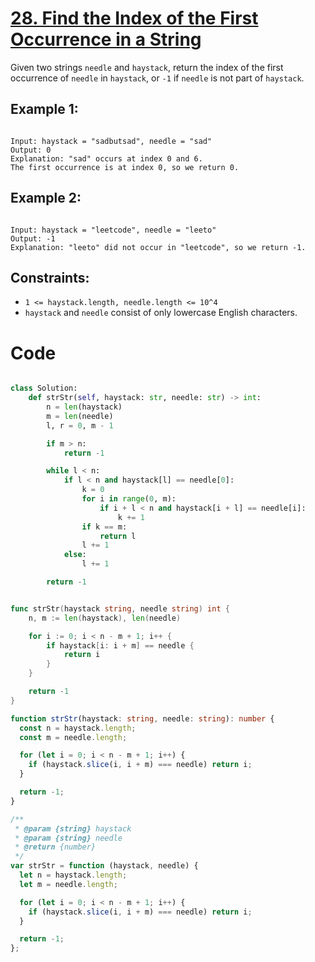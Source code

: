 # [28. Find the Index of the First Occurrence in a String](https://leetcode.com/problems/find-the-index-of-the-first-occurrence-in-a-string/description/?envType=study-plan-v2&envId=top-interview-150)

Given two strings `needle` and `haystack`, return the index of the first occurrence of `needle` in `haystack`, or `-1` if `needle` is not part of `haystack`.

## Example 1:

```

Input: haystack = "sadbutsad", needle = "sad"
Output: 0
Explanation: "sad" occurs at index 0 and 6.
The first occurrence is at index 0, so we return 0.

```

## Example 2:

```

Input: haystack = "leetcode", needle = "leeto"
Output: -1
Explanation: "leeto" did not occur in "leetcode", so we return -1.

```

## Constraints:

- `1 <= haystack.length, needle.length <= 10^4`
- `haystack` and `needle` consist of only lowercase English characters.

# Code

```python

class Solution:
    def strStr(self, haystack: str, needle: str) -> int:
        n = len(haystack)
        m = len(needle)
        l, r = 0, m - 1

        if m > n:
            return -1

        while l < n:
            if l < n and haystack[l] == needle[0]:
                k = 0
                for i in range(0, m):
                    if i + l < n and haystack[i + l] == needle[i]:
                        k += 1
                if k == m:
                    return l
                l += 1
            else:
                l += 1

        return -1

```

```go

func strStr(haystack string, needle string) int {
    n, m := len(haystack), len(needle)

    for i := 0; i < n - m + 1; i++ {
        if haystack[i: i + m] == needle {
            return i
        }
    }

    return -1
}

```

```ts
function strStr(haystack: string, needle: string): number {
  const n = haystack.length;
  const m = needle.length;

  for (let i = 0; i < n - m + 1; i++) {
    if (haystack.slice(i, i + m) === needle) return i;
  }

  return -1;
}
```

```js
/**
 * @param {string} haystack
 * @param {string} needle
 * @return {number}
 */
var strStr = function (haystack, needle) {
  let n = haystack.length;
  let m = needle.length;

  for (let i = 0; i < n - m + 1; i++) {
    if (haystack.slice(i, i + m) === needle) return i;
  }

  return -1;
};
```

